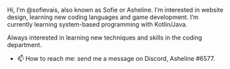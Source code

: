 Hi, I’m @sofievais, also known as Sofie or Asheline.
I’m interested in website design, learning new coding languages and game development.
I’m currently learning system-based programming with Kotlin/Java.

Always interested in learning new techniques and skills in the coding department.


- 📫 How to reach me: send me a message on Discord, Asheline #6577.

<!---
sofievais/sofievais is a ✨ special ✨ repository because its `README.md` (this file) appears on your GitHub profile.
You can click the Preview link to take a look at your changes.
--->
